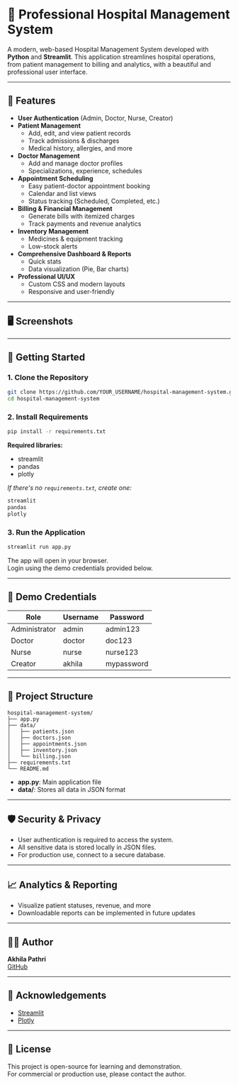 # 🏥 Professional Hospital Management System

A modern, web-based Hospital Management System developed with **Python** and **Streamlit**. This application streamlines hospital operations, from patient management to billing and analytics, with a beautiful and professional user interface.

---

## 🚀 Features

- **User Authentication** (Admin, Doctor, Nurse, Creator)
- **Patient Management**
  - Add, edit, and view patient records
  - Track admissions & discharges
  - Medical history, allergies, and more
- **Doctor Management**
  - Add and manage doctor profiles
  - Specializations, experience, schedules
- **Appointment Scheduling**
  - Easy patient-doctor appointment booking
  - Calendar and list views
  - Status tracking (Scheduled, Completed, etc.)
- **Billing & Financial Management**
  - Generate bills with itemized charges
  - Track payments and revenue analytics
- **Inventory Management**
  - Medicines & equipment tracking
  - Low-stock alerts
- **Comprehensive Dashboard & Reports**
  - Quick stats
  - Data visualization (Pie, Bar charts)
- **Professional UI/UX**
  - Custom CSS and modern layouts
  - Responsive and user-friendly

---

## 🖥️ Screenshots

<!-- You can add screenshots here by uploading images to the repo and using: -->
<!-- ![Screenshot](screenshots/dashboard.png) -->

---

## 📝 Getting Started

### 1. **Clone the Repository**

```bash
git clone https://github.com/YOUR_USERNAME/hospital-management-system.git
cd hospital-management-system
```

### 2. **Install Requirements**

```bash
pip install -r requirements.txt
```

**Required libraries:**

- streamlit
- pandas
- plotly

*If there's no `requirements.txt`, create one:*

```txt name=requirements.txt
streamlit
pandas
plotly
```

### 3. **Run the Application**

```bash
streamlit run app.py
```

The app will open in your browser.  
Login using the demo credentials provided below.

---

## 👤 Demo Credentials

| Role         | Username | Password     |
| ------------ | -------- | ------------ |
| Administrator| admin    | admin123     |
| Doctor       | doctor   | doc123       |
| Nurse        | nurse    | nurse123     |
| Creator      | akhila   | mypassword   |

---

## 📂 Project Structure

```
hospital-management-system/
├── app.py
├── data/
│   ├── patients.json
│   ├── doctors.json
│   ├── appointments.json
│   ├── inventory.json
│   └── billing.json
├── requirements.txt
└── README.md
```

- **app.py**: Main application file
- **data/**: Stores all data in JSON format

---

## 🛡️ Security & Privacy

- User authentication is required to access the system.
- All sensitive data is stored locally in JSON files.
- For production use, connect to a secure database.

---

## 📈 Analytics & Reporting

- Visualize patient statuses, revenue, and more
- Downloadable reports can be implemented in future updates

---

## 👩‍💻 Author

**Akhila Pathri**  
[GitHub](https://github.com/AkhilaPathri)

---

## 🙏 Acknowledgements

- [Streamlit](https://streamlit.io/)
- [Plotly](https://plotly.com/python/)

---

## 📜 License

This project is open-source for learning and demonstration.  
For commercial or production use, please contact the author.
